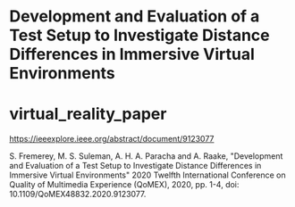 # Development and Evaluation of a Test Setup to Investigate Distance Differences in Immersive Virtual Environments
# virtual_reality_paper
 

https://ieeexplore.ieee.org/abstract/document/9123077

S. Fremerey, M. S. Suleman, A. H. A. Paracha and A. Raake,
"Development and Evaluation of a Test Setup to Investigate Distance Differences in Immersive Virtual Environments" 
2020 Twelfth International Conference on Quality of Multimedia Experience (QoMEX), 2020, pp. 1-4, doi: 10.1109/QoMEX48832.2020.9123077.
